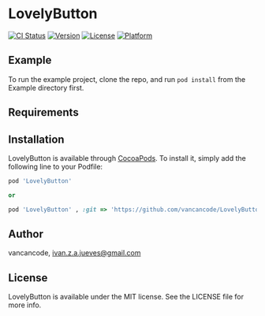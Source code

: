 # LovelyButton

[![CI Status](http://img.shields.io/travis/vancancode/LovelyButton.svg?style=flat)](https://travis-ci.org/vancancode/LovelyButton)
[![Version](https://img.shields.io/cocoapods/v/LovelyButton.svg?style=flat)](https://github.com/vancancode/LovelyButton)
[![License](https://img.shields.io/cocoapods/l/LovelyButton.svg?style=flat)](https://github.com/vancancode/LovelyButton)
[![Platform](https://img.shields.io/cocoapods/p/LovelyButton.svg?style=flat)](https://github.com/vancancode/LovelyButton)

## Example

To run the example project, clone the repo, and run `pod install` from the Example directory first.

## Requirements

## Installation

LovelyButton is available through [CocoaPods](http://cocoapods.org). To install
it, simply add the following line to your Podfile:

```ruby
pod 'LovelyButton'

or

pod 'LovelyButton' , :git => 'https://github.com/vancancode/LovelyButton.git'
```

## Author

vancancode, ivan.z.a.jueves@gmail.com

## License

LovelyButton is available under the MIT license. See the LICENSE file for more info.
